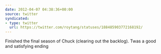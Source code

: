 ```yaml
---
date: 2012-04-07 04:38:36+00:00
source: twitter
syndicated:
- type: twitter
  url: https://twitter.com/roytang/statuses/188485903772168192/
---
```


Finished the final season of Chuck (clearing out the backlog). Twas a good and satisfying ending